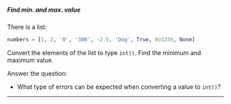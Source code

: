 ##### Find min. and max. value

There is a list:

```python
numbers = [1, 2, '0', '300', -2.5, 'Dog', True, 0o1256, None]
```

Convert the elements of the list to type `int()`. Find the minimum and maximum value.

Answer the question:
 - What type of errors can be expected when converting a value to `int()`?

---